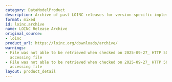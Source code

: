 ```yaml
---
category: DataModelProduct
description: Archive of past LOINC releases for version-specific implementations
format: mixed
id: loinc.archive
name: LOINC Release Archive
original_source:
- loinc
product_url: https://loinc.org/downloads/archive/
warnings:
- File was not able to be retrieved when checked on 2025-09-27_ HTTP 503 error when
  accessing file
- File was not able to be retrieved when checked on 2025-09-27_ HTTP 503 error when
  accessing file
layout: product_detail
---
```

